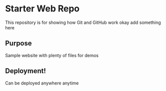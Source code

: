 # Starter Web Repo

This repository is for showing how Git and GitHub work
okay add something here

## Purpose

Sample website with plenty of files for demos

## Deployment!

Can be deployed anywhere anytime